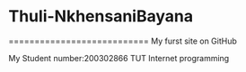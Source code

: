# Thuli-NkhensaniBayana
===========================
My furst site on GitHub

My Student number:200302866 TUT Internet programming
